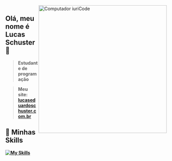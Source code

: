 <img src="https://raw.githubusercontent.com/MicaelliMedeiros/micaellimedeiros/master/image/computer-illustration.png" min-width="400px" max-width="400px" width="400px" align="right" alt="Computador iuriCode">

## Olá, meu nome é <strong>Lucas Schuster<strong> 💜

> Estudante de programação 
  
>Meu site: [lucaseduardoschuster.com.br](https://lucaseduardoschuster.com.br/)
  
## 🚀 Minhas Skills

 [![My Skills](https://skillicons.dev/icons?i=java,androidstudio,flutter,firebase,python,javascript,html,css,git,github&perline=5)](https://skillicons.dev)



  

